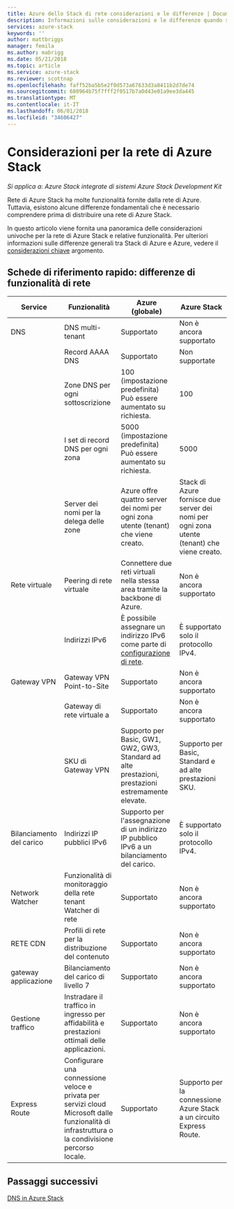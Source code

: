 ```yaml
---
title: Azure dello Stack di rete considerazioni e le differenze | Documenti Microsoft
description: Informazioni sulle considerazioni e le differenze quando si lavora con la rete nello Stack di Azure.
services: azure-stack
keywords: ''
author: mattbriggs
manager: femila
ms.author: mabrigg
ms.date: 05/21/2018
ms.topic: article
ms.service: azure-stack
ms.reviewer: scottnap
ms.openlocfilehash: faff52ba5b5e2f0d573a67633d3a8411b2d7de74
ms.sourcegitcommit: 680964b75f7fff2f0517b7a0d43e01a9ee3da445
ms.translationtype: MT
ms.contentlocale: it-IT
ms.lasthandoff: 06/01/2018
ms.locfileid: "34606427"
---
```

# <a name="considerations-for-azure-stack-networking"></a>Considerazioni per la rete di Azure Stack

*Si applica a: Azure Stack integrate di sistemi Azure Stack Development Kit*

Rete di Azure Stack ha molte funzionalità fornite dalla rete di Azure. Tuttavia, esistono alcune differenze fondamentali che è necessario comprendere prima di distribuire una rete di Azure Stack.

In questo articolo viene fornita una panoramica delle considerazioni univoche per la rete di Azure Stack e relative funzionalità. Per ulteriori informazioni sulle differenze generali tra Stack di Azure e Azure, vedere il [considerazioni chiave](azure-stack-considerations.md) argomento.

## <a name="cheat-sheet-networking-differences"></a>Schede di riferimento rapido: differenze di funzionalità di rete

|Service | Funzionalità | Azure (globale) | Azure Stack |
| --- | --- | --- | --- |
| DNS | DNS multi-tenant | Supportato| Non è ancora supportato|
| |Record AAAA DNS|Supportato|Non supportate|
| |Zone DNS per ogni sottoscrizione|100 (impostazione predefinita)<br>Può essere aumentato su richiesta.|100|
| |I set di record DNS per ogni zona|5000 (impostazione predefinita)<br>Può essere aumentato su richiesta.|5000|
||Server dei nomi per la delega delle zone|Azure offre quattro server dei nomi per ogni zona utente (tenant) che viene creato.|Stack di Azure fornisce due server dei nomi per ogni zona utente (tenant) che viene creato.|
| Rete virtuale|Peering di rete virtuale|Connettere due reti virtuali nella stessa area tramite la backbone di Azure.|Non è ancora supportato|
| |Indirizzi IPv6|È possibile assegnare un indirizzo IPv6 come parte di [configurazione di rete](https://docs.microsoft.com/azure/virtual-network/virtual-network-network-interface-addresses#ip-address-versions).|È supportato solo il protocollo IPv4.|
|Gateway VPN|Gateway VPN Point-to-Site|Supportato|Non è ancora supportato|
| |Gateway di rete virtuale a|Supportato|Non è ancora supportato|
| |SKU di Gateway VPN|Supporto per Basic, GW1, GW2, GW3, Standard ad alte prestazioni, prestazioni estremamente elevate. |Supporto per Basic, Standard e ad alte prestazioni SKU.|
|Bilanciamento del carico|Indirizzi IP pubblici IPv6|Supporto per l'assegnazione di un indirizzo IP pubblico IPv6 a un bilanciamento del carico.|È supportato solo il protocollo IPv4.|
|Network Watcher|Funzionalità di monitoraggio della rete tenant Watcher di rete|Supportato|Non è ancora supportato|
|RETE CDN|Profili di rete per la distribuzione del contenuto|Supportato|Non è ancora supportato|
|gateway applicazione|Bilanciamento del carico di livello 7|Supportato|Non è ancora supportato|
|Gestione traffico|Instradare il traffico in ingresso per affidabilità e prestazioni ottimali delle applicazioni.|Supportato|Non è ancora supportato|
|Express Route|Configurare una connessione veloce e privata per servizi cloud Microsoft dalle funzionalità di infrastruttura o la condivisione percorso locale.|Supportato|Supporto per la connessione Azure Stack a un circuito Express Route.|

## <a name="next-steps"></a>Passaggi successivi

[DNS in Azure Stack](azure-stack-dns.md)